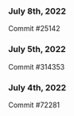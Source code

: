 ### July 8th, 2022

Commit #25142

### July 5th, 2022

Commit #314353


### July 4th, 2022

Commit #72281
